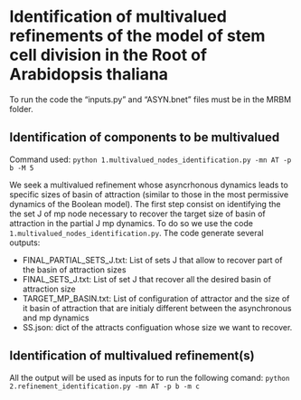 # Identification of multivalued refinements of the model of stem cell division in the Root of Arabidopsis thaliana

To run the code the “inputs.py”  and “ASYN.bnet” files must be in the MRBM folder. 

## Identification of components to be multivalued
Command used: `python 1.multivalued_nodes_identification.py -mn AT -p b -M 5`

We seek a multivalued refinement whose asyncrhonous dynamics leads to specific sizes of basin of attraction (similar to those in the most permissive dynamics of the Boolean model). The first step consist on identifying the the set J of mp node necessary to recover the target size of basin of attraction in the partial J mp dynamics. To do so we use the code `1.multivalued_nodes_identification.py`. 
The code generate several outputs:

- FINAL_PARTIAL_SETS_J.txt: List of sets J that allow to recover part of the basin of attraction sizes
- FINAL_SETS_J.txt: List of set J that recover all the desired basin of attraction size
- TARGET_MP_BASIN.txt: List of configuration of attractor and the size of it basin of attraction that are initialy different between the asynchronous and mp dynamics
- SS.json: dict of the attracts configuation whose size we want to recover.

## Identification of multivalued refinement(s)
All the output will be used as inputs for to run the following comand: `python 2.refinement_identification.py -mn AT -p b -m c` 
